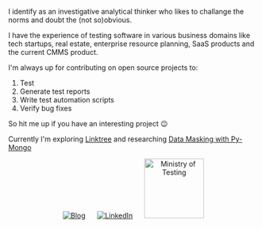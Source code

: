 I identify as an investigative analytical thinker who likes to challange the norms and doubt the (not so)obvious.

I have the experience of testing software in various business domains like tech startups, real estate, enterprise resource planning, SaaS products and the current CMMS product. 

I'm always up for contributing on open source projects to:
1. Test
2. Generate test reports
3. Write test automation scripts
4. Verify bug fixes

So hit me up if you have an interesting project 😉 

Currently I'm exploring [Linktree](https://github.com/inventree/InvenTree) and researching [Data Masking with Py-Mongo](https://github.com/hananurrehman/data-masking-demo)

<div align="center">

[![Blog](https://img.shields.io/badge/Blog-100000?style=for-the-badge&logo=github&logoColor=white)](https://hananurrehman.github.io/)
&nbsp;&nbsp;&nbsp;&nbsp;
[![LinkedIn](https://img.shields.io/badge/LinkedIn-0077B5?style=for-the-badge&logo=linkedin&logoColor=white)](https://www.linkedin.com/in/hananurrehman/)
&nbsp;&nbsp;&nbsp;&nbsp;
<a href="https://club.ministryoftesting.com/u/hananurrehman/summary">
    <img src="https://global.discourse-cdn.com/flex020/uploads/ministryoftesting/original/2X/9/9d4cc3024a0cd4bf0dfd2802ff7ed3b2a8de6280.svg" width="120" alt="Ministry of Testing" />
</a>

</div>









